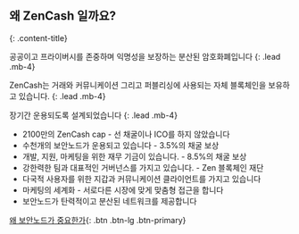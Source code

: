 ## 왜 ZenCash 일까요?
{: .content-title}

공공이고 프라이버시를 존중하며 익명성을 보장하는 분산된 암호화폐입니다
{: .lead .mb-4}

ZenCash는 거래와 커뮤니케이션 그리고 퍼블리싱에 사용되는 자체 블록체인을 보유하고 있습니다.
{: .lead .mb-4}

장기간 운용되도록 설계되었습니다
{: .lead .mb-4}

- 2100만의 ZenCash cap - 선 채굴이나 ICO를 하지 않았습니다
- 수천개의 보안노드가 운용되고 있습니다 - 3.5%의 채굴 보상
- 개발, 지원, 마케팅을 위한 재무 기금이 있습니다. - 8.5%의 채굴 보상
- 강한력한 팀과 대표적인 거버넌스를 가지고 있습니다. - Zen 블록체인 재단
- 다국적 사용자를 위한 지갑과 커뮤니케이션 클라이언트를 가지고 있습니다
- 마케팅의 세계화 - 서로다른 시장에 맞게 맞춤형 접근을 합니다
- 보안노드가 탄력적이고 분산된 네트워크를 제공합니다

[왜 보안노드가 중요한가](https://blog.zensystem.io/secure-nodes-why-are-they-important/){: .btn .btn-lg .btn-primary}
